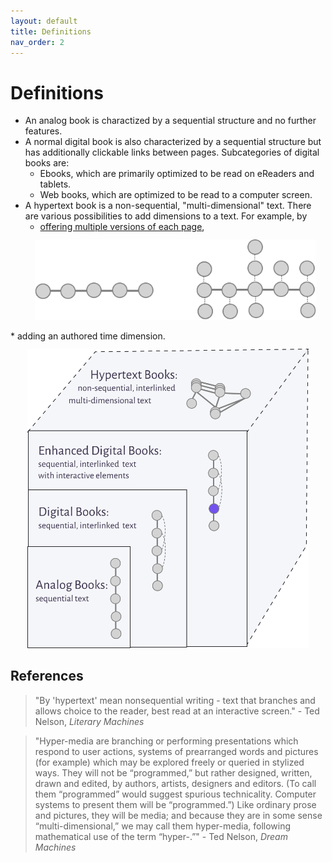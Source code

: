 ```yaml
---
layout: default
title: Definitions
nav_order: 2
---
```


#  Definitions

* An analog book is charactized by a sequential structure and no further features.
* A normal digital book is also characterized by a sequential structure but has additionally clickable links between pages. Subcategories of digital books are:
  * Ebooks, which are primarily optimized to be read on eReaders and tablets.
  * Web books, which are optimized to be read to a computer screen.
* A hypertext book is a non-sequential, "multi-dimensional" text. There are various possibilities to add dimensions to a text. For example, by
  * [offering multiple versions of each page](/docs/features/perspectives/),
  <p  style="font-size:12px;text-align:center;">
  <img alt="img-name" src="/assets/images/multipleversions.svg" width="450">
 </p>
  * adding an authored time dimension.

<p  style="font-size:12px;text-align:center;">
  <img alt="img-name" src="/assets/images/hyperbook6.svg" width="450">
</p>



## References

>"By 'hypertext' mean nonsequential writing - text that branches and allows choice to the reader, best read at an interactive screen." - Ted Nelson, *Literary Machines*

>"Hyper-media are branching or performing presentations which respond to user actions, systems of prearranged words and pictures (for example) which may be explored freely or queried in stylized ways. They will not be “programmed,” but rather designed, written, drawn and edited, by authors, artists, designers and editors. (To call them “programmed” would suggest spurious technicality. Computer systems to present them will be “programmed.”) Like ordinary prose and pictures, they will be media; and because they are in some sense “multi-dimensional,” we may call them hyper-media, following mathematical use of the term “hyper-.”" - Ted Nelson, *Dream Machines*
